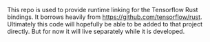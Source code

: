 This repo is used to provide runtime linking for the Tensorflow Rust bindings. It borrows heavily from https://github.com/tensorflow/rust. Ultimately this code will hopefully be able to be added to that project directly. But for now it will live separately while it is developed.